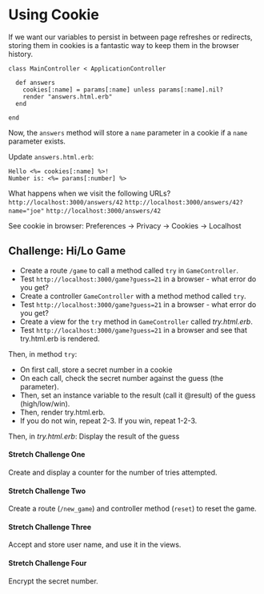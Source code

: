 # Using Cookie

If we want our variables to persist in between page refreshes or redirects, storing them in cookies is a fantastic way to keep them in the browser history.

```
class MainController < ApplicationController

  def answers
    cookies[:name] = params[:name] unless params[:name].nil?
    render "answers.html.erb"
  end

end
```
Now, the `answers` method will store a `name` parameter in a cookie if a `name` parameter exists.

Update `answers.html.erb`:
```
Hello <%= cookies[:name] %>!
Number is: <%= params[:number] %>
```

What happens when we visit the following URLs?
`http://localhost:3000/answers/42`
`http://localhost:3000/answers/42?name="joe"`
`http://localhost:3000/answers/42`

See cookie in browser: Preferences -> Privacy -> Cookies -> Localhost



## Challenge: Hi/Lo Game

* Create a route `/game` to call a method called `try` in `GameController`.
* Test `http://localhost:3000/game?guess=21` in a browser - what error do you get?
* Create a controller `GameController` with a method method called `try`.
* Test `http://localhost:3000/game?guess=21` in a browser - what error do you get?
* Create a view for the `try` method in `GameController` called *try.html.erb*.
* Test `http://localhost:3000/game?guess=21` in a browser and see that try.html.erb is rendered.

Then, in method `try`:

* On first call, store a secret number in a cookie
* On each call, check the secret number against the guess (the parameter).
* Then, set an instance variable to the result (call it @result) of the guess (high/low/win).
* Then, render try.html.erb.
* If you do not win, repeat 2-3. If you win, repeat 1-2-3.

Then, in *try.html.erb*:
Display the result of the guess

#### Stretch Challenge One

Create and display a counter for the number of tries attempted.

#### Stretch Challenge Two

Create a route (`/new_game`) and controller method (`reset`) to reset the game.


#### Stretch Challenge Three

Accept and store user name, and use it in the views.

#### Stretch Challenge Four

Encrypt the secret number.
